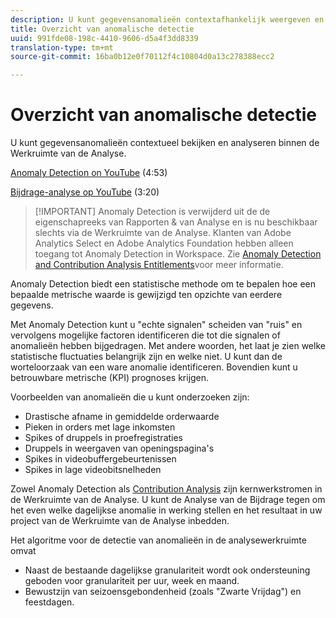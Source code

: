 ```yaml
---
description: U kunt gegevensanomalieën contextafhankelijk weergeven en analyseren in de analysewerkruimte.
title: Overzicht van anomalische detectie
uuid: 991fde08-198c-4410-9606-d5a4f3dd8339
translation-type: tm+mt
source-git-commit: 16ba0b12e0f70112f4c10804d0a13c278388ecc2

---
```



# Overzicht van anomalische detectie

U kunt gegevensanomalieën contextueel bekijken en analyseren binnen de Werkruimte van de Analyse.

[Anomaly Detection on YouTube](https://www.youtube.com/watch?v=krXyQCjXoeU&amp;index=63&amp;list=PL2tCx83mn7GuNnQdYGOtlyCu0V5mEZ8sS) (4:53)

[Bijdrage-analyse op YouTube](https://www.youtube.com/watch?v=MbpeJIADtGk&amp;index=64&amp;list=PL2tCx83mn7GuNnQdYGOtlyCu0V5mEZ8sS) (3:20)

>[!IMPORTANT] Anomaly Detection is verwijderd uit de de eigenschapreeks van Rapporten &amp; van Analyse en is nu beschikbaar slechts via de Werkruimte van de Analyse. Klanten van Adobe Analytics Select en Adobe Analytics Foundation hebben alleen toegang tot Anomaly Detection in Workspace. Zie [Anomaly Detection and Contribution Analysis Entitlements](/help/analyze/analysis-workspace/virtual-analyst/contribution-analysis/ca-tokens.md#section_9278D58F21A840AA9B1ED1BD07A1EF0A)voor meer informatie.

Anomaly Detection biedt een statistische methode om te bepalen hoe een bepaalde metrische waarde is gewijzigd ten opzichte van eerdere gegevens.

Met Anomaly Detection kunt u &quot;echte signalen&quot; scheiden van &quot;ruis&quot; en vervolgens mogelijke factoren identificeren die tot die signalen of anomalieën hebben bijgedragen. Met andere woorden, het laat je zien welke statistische fluctuaties belangrijk zijn en welke niet. U kunt dan de worteloorzaak van een ware anomalie identificeren. Bovendien kunt u betrouwbare metrische (KPI) prognoses krijgen.

Voorbeelden van anomalieën die u kunt onderzoeken zijn:

* Drastische afname in gemiddelde orderwaarde
* Pieken in orders met lage inkomsten
* Spikes of druppels in proefregistraties
* Druppels in weergaven van openingspagina&#39;s
* Spikes in videobuffergebeurtenissen
* Spikes in lage videobitsnelheden

Zowel Anomaly Detection als [Contribution Analysis](https://marketing.adobe.com/resources/help/en_US/analytics/contribution/ca_main.html) zijn kernwerkstromen in de Werkruimte van de Analyse. U kunt de Analyse van de Bijdrage tegen om het even welke dagelijkse anomalie in werking stellen en het resultaat in uw project van de Werkruimte van de Analyse inbedden.

Het algoritme voor de detectie van anomalieën in de analysewerkruimte omvat

* Naast de bestaande dagelijkse granulariteit wordt ook ondersteuning geboden voor granulariteit per uur, week en maand.
* Bewustzijn van seizoensgebondenheid (zoals &quot;Zwarte Vrijdag&quot;) en feestdagen.
